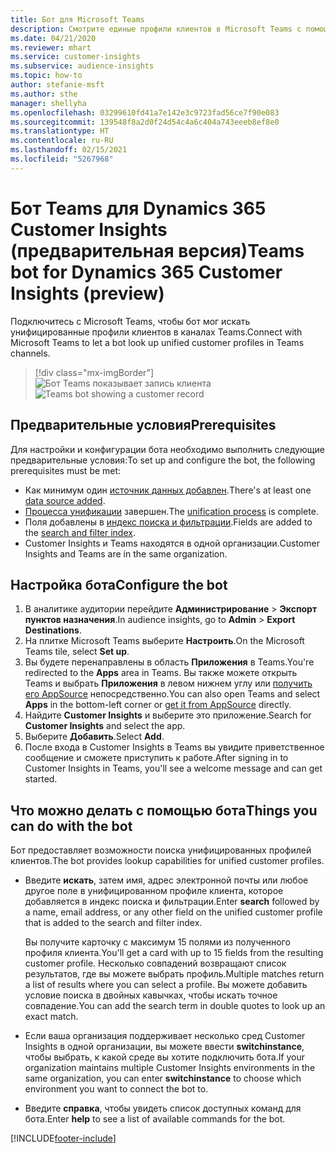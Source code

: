 ```yaml
---
title: Бот для Microsoft Teams
description: Смотрите единые профили клиентов в Microsoft Teams с помощью бота.
ms.date: 04/21/2020
ms.reviewer: mhart
ms.service: customer-insights
ms.subservice: audience-insights
ms.topic: how-to
author: stefanie-msft
ms.author: sthe
manager: shellyha
ms.openlocfilehash: 03299610fd41a7e142e3c9723fad56ce7f90e083
ms.sourcegitcommit: 139548f8a2d0f24d54c4a6c404a743eeeb8ef8e0
ms.translationtype: HT
ms.contentlocale: ru-RU
ms.lasthandoff: 02/15/2021
ms.locfileid: "5267968"
---
```

# <a name="teams-bot-for-dynamics-365-customer-insights-preview"></a><span data-ttu-id="17e68-103">Бот Teams для Dynamics 365 Customer Insights (предварительная версия)</span><span class="sxs-lookup"><span data-stu-id="17e68-103">Teams bot for Dynamics 365 Customer Insights (preview)</span></span>

<span data-ttu-id="17e68-104">Подключитесь с Microsoft Teams, чтобы бот мог искать унифицированные профили клиентов в каналах Teams.</span><span class="sxs-lookup"><span data-stu-id="17e68-104">Connect with Microsoft Teams to let a bot look up unified customer profiles in Teams channels.</span></span>

> [!div class="mx-imgBorder"]
> <span data-ttu-id="17e68-105">![Бот Teams показывает запись клиента](media/teams-bot.png "Бот Teams показывает запись клиента")</span><span class="sxs-lookup"><span data-stu-id="17e68-105">![Teams bot showing a customer record](media/teams-bot.png "Teams bot showing a customer record")</span></span>

## <a name="prerequisites"></a><span data-ttu-id="17e68-106">Предварительные условия</span><span class="sxs-lookup"><span data-stu-id="17e68-106">Prerequisites</span></span>

<span data-ttu-id="17e68-107">Для настройки и конфигурации бота необходимо выполнить следующие предварительные условия:</span><span class="sxs-lookup"><span data-stu-id="17e68-107">To set up and configure the bot, the following prerequisites must be met:</span></span>

- <span data-ttu-id="17e68-108">Как минимум один [источник данных добавлен](data-sources.md).</span><span class="sxs-lookup"><span data-stu-id="17e68-108">There's at least one [data source added](data-sources.md).</span></span>
- <span data-ttu-id="17e68-109">[Процесса унификации](data-unification.md) завершен.</span><span class="sxs-lookup"><span data-stu-id="17e68-109">The [unification process](data-unification.md) is complete.</span></span>
- <span data-ttu-id="17e68-110">Поля добавлены в [индекс поиска и фильтрации](search-filter-index.md).</span><span class="sxs-lookup"><span data-stu-id="17e68-110">Fields are added to the [search and filter index](search-filter-index.md).</span></span>
- <span data-ttu-id="17e68-111">Customer Insights и Teams находятся в одной организации.</span><span class="sxs-lookup"><span data-stu-id="17e68-111">Customer Insights and Teams are in the same organization.</span></span>

## <a name="configure-the-bot"></a><span data-ttu-id="17e68-112">Настройка бота</span><span class="sxs-lookup"><span data-stu-id="17e68-112">Configure the bot</span></span>

1. <span data-ttu-id="17e68-113">В аналитике аудитории перейдите **Администрирование** > **Экспорт пунктов назначения**.</span><span class="sxs-lookup"><span data-stu-id="17e68-113">In audience insights, go to **Admin** > **Export Destinations**.</span></span>
1. <span data-ttu-id="17e68-114">На плитке Microsoft Teams выберите **Настроить**.</span><span class="sxs-lookup"><span data-stu-id="17e68-114">On the Microsoft Teams tile, select **Set up**.</span></span>
1. <span data-ttu-id="17e68-115">Вы будете перенаправлены в область **Приложения** в Teams.</span><span class="sxs-lookup"><span data-stu-id="17e68-115">You're redirected to the **Apps** area in Teams.</span></span> <span data-ttu-id="17e68-116">Вы также можете открыть Teams и выбрать **Приложения** в левом нижнем углу или [получить его AppSource](https://go.microsoft.com/fwlink/?linkid=2124104) непосредственно.</span><span class="sxs-lookup"><span data-stu-id="17e68-116">You can also open Teams and select **Apps** in the bottom-left corner or [get it from AppSource](https://go.microsoft.com/fwlink/?linkid=2124104) directly.</span></span>
1. <span data-ttu-id="17e68-117">Найдите **Customer Insights** и выберите это приложение.</span><span class="sxs-lookup"><span data-stu-id="17e68-117">Search for **Customer Insights** and select the app.</span></span>
1. <span data-ttu-id="17e68-118">Выберите **Добавить**.</span><span class="sxs-lookup"><span data-stu-id="17e68-118">Select **Add**.</span></span>
1. <span data-ttu-id="17e68-119">После входа в Customer Insights в Teams вы увидите приветственное сообщение и сможете приступить к работе.</span><span class="sxs-lookup"><span data-stu-id="17e68-119">After signing in to Customer Insights in Teams, you'll see a welcome message and can get started.</span></span>

## <a name="things-you-can-do-with-the-bot"></a><span data-ttu-id="17e68-120">Что можно делать с помощью бота</span><span class="sxs-lookup"><span data-stu-id="17e68-120">Things you can do with the bot</span></span>

<span data-ttu-id="17e68-121">Бот предоставляет возможности поиска унифицированных профилей клиентов.</span><span class="sxs-lookup"><span data-stu-id="17e68-121">The bot provides lookup capabilities for unified customer profiles.</span></span>

- <span data-ttu-id="17e68-122">Введите **искать**, затем имя, адрес электронной почты или любое другое поле в унифицированном профиле клиента, которое добавляется в индекс поиска и фильтрации.</span><span class="sxs-lookup"><span data-stu-id="17e68-122">Enter **search** followed by a name, email address, or any other field on the unified customer profile that is added to the search and filter index.</span></span>

  <span data-ttu-id="17e68-123">Вы получите карточку с максимум 15 полями из полученного профиля клиента.</span><span class="sxs-lookup"><span data-stu-id="17e68-123">You'll get a card with up to 15 fields from the resulting customer profile.</span></span> <span data-ttu-id="17e68-124">Несколько совпадений возвращают список результатов, где вы можете выбрать профиль.</span><span class="sxs-lookup"><span data-stu-id="17e68-124">Multiple matches return a list of results where you can select a profile.</span></span> <span data-ttu-id="17e68-125">Вы можете добавить условие поиска в двойных кавычках, чтобы искать точное совпадение.</span><span class="sxs-lookup"><span data-stu-id="17e68-125">You can add the search term in double quotes to look up an exact match.</span></span>

- <span data-ttu-id="17e68-126">Если ваша организация поддерживает несколько сред Customer Insights в одной организации, вы можете ввести **switchinstance**, чтобы выбрать, к какой среде вы хотите подключить бота.</span><span class="sxs-lookup"><span data-stu-id="17e68-126">If your organization maintains multiple Customer Insights environments in the same organization, you can enter **switchinstance** to choose which environment you want to connect the bot to.</span></span>

- <span data-ttu-id="17e68-127">Введите **справка**, чтобы увидеть список доступных команд для бота.</span><span class="sxs-lookup"><span data-stu-id="17e68-127">Enter **help** to see a list of available commands for the bot.</span></span>  


[!INCLUDE[footer-include](../includes/footer-banner.md)]